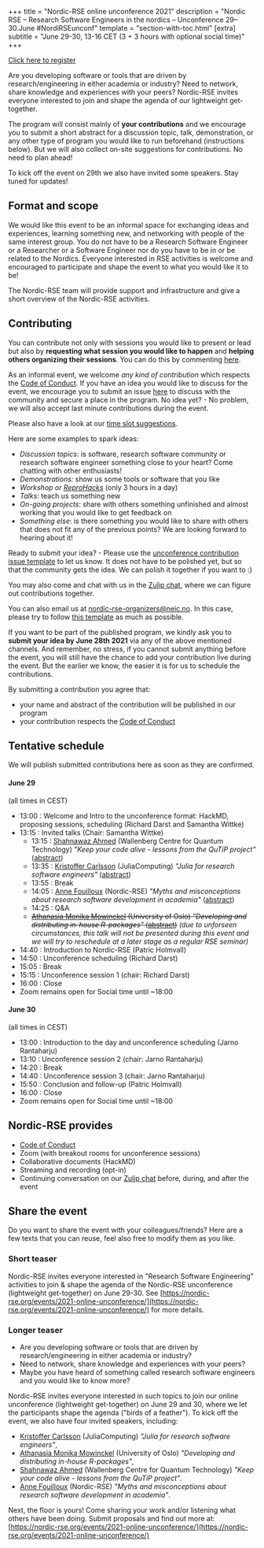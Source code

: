+++
title = "Nordic-RSE online unconference 2021"
description = "Nordic RSE – Research Software Engineers in the nordics – Unconference 29–30.June #NordiRSEunconf"
template = "section-with-toc.html"
[extra]
subtitle = "June 29-30, 13-16 CET (3 + 3 hours with optional social time)"
+++

<a class="btn btn-success" href="https://indico.neic.no/event/158/" data-mode="1" target="_blank">Click here to register</a>

Are you developing software or tools that are driven by research/engineering in either academia or industry? Need to network, share knowledge and experiences with your peers? Nordic-RSE invites everyone interested to join and shape the agenda of our lightweight get-together.

The program will consist mainly of **your contributions** and we encourage you to submit a short abstract for a
discussion topic, talk, demonstration, or any other type of program you would
like to run beforehand (instructions below). But we will also collect on-site suggestions for contributions. No need to plan ahead!

To kick off the event on 29th we also have invited some speakers. Stay tuned for updates!


## Format and scope

We would like this event to be an informal space for exchanging ideas and experiences, learning something new, and networking with people of the same interest group. You do not have to be a Research Software Engineer or a Researcher or a Software Engineer nor do you have to be in or be related to the Nordics. Everyone interested in RSE activities is welcome and encouraged to participate and shape the event to what you would like it to be!

The Nordic-RSE team will provide support and infrastructure and give a short overview of the Nordic-RSE activities.


## Contributing

You can contribute not only with sessions you would like to present or lead but
also by **requesting what session you would like to happen** and **helping others organizing their sessions**.
You can do this by commenting [here](https://github.com/nordic-rse/conference-contributions/issues).

As an informal event, we welcome *any kind of contribution* which respects the [Code of Conduct](./code-of-conduct).
If you have an idea you would like to discuss for the event, we encourage you to submit an issue [here](https://github.com/nordic-rse/conference-contributions/issues/new?template=unconference-contribution.md&title=Unconference+event) to discuss with the community and secure a place in the program.
No idea yet? - No problem, we will also accept last minute contributions during the event.

Please also have a look at our [time slot suggestions](https://github.com/nordic-rse/conference-contributions/blob/main/.github/ISSUE_TEMPLATE/unconference-contribution.md).

Here are some examples to spark ideas:
- *Discussion topics*: is software, research software community or research software engineer something close to your heart? Come chatting with other enthusiasts!
- *Demonstrations:* show us some tools or software that you like
- *Workshop or [ReproHacks](https://reprohack.github.io/reprohack-hq/)* (only 3 hours in a day)
- *Talks*: teach us something new
- *On-going projects*: share with others something unfinished and almost working that you would like to get feedback on
- *Something else*: is there something you would like to share with others that does not fit any of the previous points? We are looking forward to hearing about it!

Ready to submit your idea? - Please use the [unconference contribution issue template](https://github.com/nordic-rse/conference-contributions/issues/new?template=unconference-contribution.md&title=Unconference+event) to let us know. It does not have to be polished yet, but so that the community gets the idea. We can polish it together if you want to :)

You may also come and chat with us in the [Zulip chat](https://coderefinery.zulipchat.com/#narrow/stream/213720-nordic-rse), where we can figure out contributions together.

You can also email us at <nordic-rse-organizers@neic.no>. In this case, please try to follow [this template](https://github.com/nordic-rse/conference-contributions/blob/main/.github/ISSUE_TEMPLATE/unconference-contribution.md) as much as possible.

If you want to be part of the published program, we kindly ask you to **submit your idea by June 28th 2021** via any of the above mentioned channels.
And remember, no stress, if you cannot submit anything before the event, you will still have the chance to add your contribution live during the event. But the earlier we know, the easier it is for us to schedule the contributions.

By submitting a contribution you agree that:
   - your name and abstract of the contribution will be published in our program
   - your contribution respects the [Code of Conduct](./code-of-conduct)

## Tentative schedule

We will publish submitted contributions here as soon as they are confirmed.

#### June 29

(all times in CEST)

- 13:00 : Welcome and Intro to the unconference format: HackMD, proposing sessions, scheduling (Richard Darst and Samantha Wittke)
- 13:15 : Invited talks (Chair: Samantha Wittke)
  - 13:15 : [Shahnawaz Ahmed](http://sahmed.in/) (Wallenberg Centre for Quantum Technology)
            _"Keep your code alive - lessons from the QuTiP project"_
            ([abstract](./keep-your-code-alive/))
  - 13:35 : [Kristoffer Carlsson](https://github.com/KristofferC/) (JuliaComputing)
            _"Julia for research software engineers"_
            ([abstract](./julia-for-rse/))
  - 13:55 : Break
  - 14:05 : [Anne Fouilloux](https://github.com/annefou) (Nordic-RSE)
            _"Myths and misconceptions about research software development in academia"_
            ([abstract](./rse-myths-and-misconceptions/))
  - 14:25 : Q&A
  - ~~[Athanasia Monika Mowinckel](https://drmowinckels.io/about/) (University of Oslo) _"Developing and distributing in-house R-packages"_ ([abstract](./in-house-r-packages/))~~
    *(due to unforseen circumstances, this talk will not be presented during this event and we will try to reschedule at a later stage as a regular RSE seminar)*
- 14:40 : Introduction to Nordic-RSE (Patric Holmvall)
- 14:50 : Unconference scheduling (Richard Darst)
- 15:05 : Break
- 15:15 : Unconference session 1 (chair: Richard Darst)
- 16:00 : Close
- Zoom remains open for Social time until ~18:00


#### June 30

(all times in CEST)

- 13:00 : Introduction to the day and unconference scheduling (Jarno Rantaharju)
- 13:10 : Unconference session 2 (chair: Jarno Rantaharju)
- 14:20 : Break
- 14:40 : Unconference session 3 (chair: Jarno Rantaharju)
- 15:50 : Conclusion and follow-up (Patric Holmvall)
- 16:00 : Close
- Zoom remains open for Social time until ~18:00


## Nordic-RSE provides

- [Code of Conduct](./code-of-conduct/)
- Zoom (with breakout rooms for unconference sessions)
- Collaborative documents (HackMD)
- Streaming and recording (opt-in)
- Continuing conversation on our [Zulip chat](https://coderefinery.zulipchat.com/#narrow/stream/213720-nordic-rse)
  before, during, and after the event


## Share the event

Do you want to share the event with your colleagues/friends? Here are a few
texts that you can reuse, feel also free to modify them as you like.


### Short teaser

Nordic-RSE invites everyone interested in "Research Software Engineering"
activities to join & shape the agenda of the Nordic-RSE unconference
(lightweight get-together) on June 29-30. See
[https://nordic-rse.org/events/2021-online-unconference/](https://nordic-rse.org/events/2021-online-unconference/)
for more details.


### Longer teaser

* Are you developing software or tools that are driven by research/engineering in either academia or industry?
* Need to network, share knowledge and experiences with your peers?
* Maybe you have heard of something called research software engineers and you would like to know more?

Nordic-RSE invites everyone interested in such topics to join our online
unconference (lightweight get-together) on June 29 and 30, where we let the
participants shape the agenda ("birds of a feather"). To kick off the event, we
also have four invited speakers, including:
* [Kristoffer Carlsson](https://github.com/KristofferC/) (JuliaComputing)
  _"Julia for research software engineers"_,
* [Athanasia Monika Mowinckel](https://drmowinckels.io/about/) (University of Oslo)
  _"Developing and distributing in-house R-packages"_,
* [Shahnawaz Ahmed](http://sahmed.in/) (Wallenberg Centre for Quantum
  Technology) _"Keep your code alive - lessons from the QuTiP project"_.
* [Anne Fouilloux](https://github.com/annefou) (Nordic-RSE)
  _"Myths and misconceptions about research software development in academia"_.

Next, the floor is yours! Come sharing your work and/or listening what others
have been doing. Submit proposals and find out more at:
[https://nordic-rse.org/events/2021-online-unconference/](https://nordic-rse.org/events/2021-online-unconference/)
